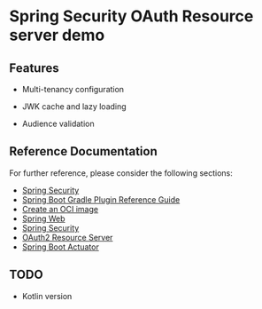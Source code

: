 # Spring Security OAuth Resource server demo

## Features

* Multi-tenancy configuration

* JWK cache and lazy loading

* Audience validation

## Reference Documentation

For further reference, please consider the following sections:

* [Spring Security](https://docs.gradle.org)
* [Spring Boot Gradle Plugin Reference Guide](https://docs.spring.io/spring-boot/docs/2.4.3/gradle-plugin/reference/html/)
* [Create an OCI image](https://docs.spring.io/spring-boot/docs/2.4.3/gradle-plugin/reference/html/#build-image)
* [Spring Web](https://docs.spring.io/spring-boot/docs/2.4.3/reference/htmlsingle/#boot-features-developing-web-applications)
* [Spring Security](https://docs.spring.io/spring-boot/docs/2.4.3/reference/htmlsingle/#boot-features-security)
* [OAuth2 Resource Server](https://docs.spring.io/spring-boot/docs/2.4.3/reference/htmlsingle/#boot-features-security-oauth2-server)
* [Spring Boot Actuator](https://docs.spring.io/spring-boot/docs/2.4.3/reference/htmlsingle/#production-ready)

## TODO
* Kotlin version